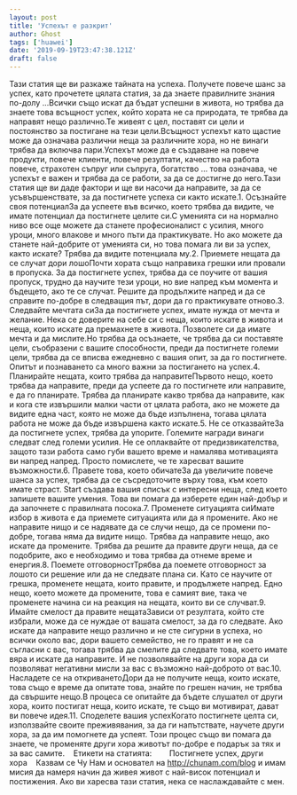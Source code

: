 ```yaml
---
layout: post
title: 'Успехът е разкрит'
author: Ghost
tags: ['huawei']
date: '2019-09-19T23:47:38.121Z'
draft: false
---
```


Тази статия ще ви разкаже тайната на успеха. Получете повече шанс за успех, като прочетете цялата статия, за да знаете правилните знания по-долу ...Всички също искат да бъдат успешни в живота, но трябва да знаете това всъщност успех, който хората не са природата, те трябва да направят нещо различно.Те живеят с цел, поставят си цели и постоянство за постигане на тези цели.Всъщност успехът като щастие може да означава различни неща за различните хора, но не винаги трябва да включва пари.Успехът може да е създаване на повече продукти, повече клиенти, повече резултати, качество на работа повече, страхотен съпруг или съпруга, богатство ... това означава, че успехът е важен и трябва да се работи, за да се достигне до него.Тази статия ще ви даде фактори и ще ви насочи да направите, за да се усъвършенствате, за да постигнете успеха си както искате.1. Осъзнайте своя потенциалЗа да успеете във всичко, което трябва да видите, че имате потенциал да постигнете целите си.С уменията си на нормално ниво все още можете да станете професионалист с усилия, много уроци, много влакове и много пъти да практикувате. Но ако можете да станете най-добрите от уменията си, но това помага ли ви за успех, както искате? Трябва да видите потенциала му.2. Приемете нещата да се случат дори лошоПочти хората също направиха грешки или провали в пропуска. За да постигнете успех, трябва да се поучите от вашия пропуск, трудно да научите тези уроци, но вие напред към момента и бъдещето, ако те се случат. Решите да продължите напред и да се справите по-добре в следващия път, дори да го практикувате отново.3. Следвайте мечтата сиЗа да постигнете успех, имате нужда от мечта и желание. Нека се доверите на себе си с неща, които искате в живота и неща, които искате да премахнете в живота. Позволете си да имате мечта и да мислите.Но трябва да осъзнаете, че трябва да си поставяте цели, съобразени с вашите способности, преди да постигнете големи цели, трябва да се вписва ежедневно с вашия опит, за да го постигнете. Опитът и познаването са много важни за постигането на успех.4. Планирайте нещата, които трябва да направитеПървото нещо, което трябва да направите, преди да успеете да го постигнете или направите, е да го планирате. Трябва да планирате какво трябва да направите, как и кога сте извършили малки части от цялата работа, ако не можете да видите една част, която не може да бъде изпълнена, тогава цялата работа не може да бъде извършена както искате.5. Не се отказвайтеЗа да постигнете успех, трябва да упорите. Големите награди винаги следват след големи усилия. Не се оплаквайте от предизвикателства, защото тази работа само губи вашето време и намалява мотивацията ви напред напред. Просто помислете, че те харесват вашите възможности.6. Правете това, което обичатеЗа да увеличите повече шанса за успех, трябва да се съсредоточите върху това, към което имате страст. Start създава вашия списък с интересни неща, след което запишете вашите умения. Това ви помага да изберете един най-добър и да започнете с правилната посока.7. Променете ситуацията сиИмате избор в живота е да приемете ситуацията или да я промените. Ако не направите нищо и се надявате да се случи нещо, да се промени по-добре, тогава няма да видите нищо. Трябва да направите нещо, ако искате да промените. Трябва да решите да правите други неща, да се подобрите, ако е необходимо и това трябва да отнеме време и енергия.8. Поемете отговорностТрябва да поемете отговорност за лошото си решение или да не следвате плана си. Като се научите от грешка, променете нещата, които правите, и продължете напред. Едно нещо, което можете да промените, това е самият вие, така че променете начина си на реакция на нещата, които ви се случват.9. Имайте смелост да правите нещатаЗависи от резултата, който сте избрали, може да се нуждае от вашата смелост, за да го следвате. Ако искате да направите нещо различно и не сте сигурни в успеха, но всички около вас, дори вашето семейство, не го правят и не са съгласни с вас, тогава трябва да смелите да следвате това, което имате вяра и искате да направите. И не позволявайте на други хора да си позволяват негативни мисли за вас с възможно най-доброто от вас.10. Насладете се на откриванетоДори да не получите неща, които искате, това също е време да опитате това, знайте по грешен начин, не трябва да свършите нещо.В процеса се опитайте да бъдете слушател от други хора, които постигат неща, които искате, те също ви мотивират, дават ви повече идея.11. Споделете вашия успехКогато постигнете целта си, използвайте своите преживявания, за да ги напътствате, научете други хора, за да им помогнете да успеят. Този процес също ви помага да знаете, че променяте други хора животът по-добре е подарък за тях и за вас самите.    Етикети на статията:        Постигнете успех, други хора    Казвам се Чу Нам и основател на http://chunam.com/blog и имам мисия да намеря начин да живея живот с най-висок потенциал и постижения. Ако ви харесва тази статия, нека се наслаждавайте с мен.
